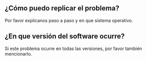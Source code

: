 ## ¿Cómo puedo replicar el problema?
Por favor explicanos paso a paso y en que sistema operativo.
## ¿En que versión del software ocurre?
Si este problema ocurre en todas las versiones, por favor también mencionarlo.
